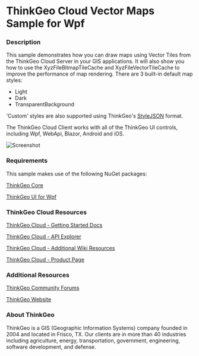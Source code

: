 ﻿# ThinkGeo Cloud Vector Maps Sample for Wpf

### Description

This sample demonstrates how you can draw maps using Vector Tiles from the ThinkGeo Cloud Server in your GIS applications. It will also show you how to use the XyzFileBitmapTileCache and XyzFileVectorTileCache to improve the performance of map rendering. There are 3 built-in default map styles: 
- Light
- Dark
- TransparentBackground

'Custom' styles are also supported using ThinkGeo's [StyleJSON](https://wiki.thinkgeo.com/wiki/thinkgeo_stylejson) format.

The ThinkGeo Cloud Client works with all of the ThinkGeo UI controls, including Wpf, WebApi, Blazor, Android and iOS.

![Screenshot](https://gitlab.com/thinkgeo/public/thinkgeo-cloud-maps/-/tree/master/samples/wpf/ThinkGeoCloudVectorMapsSample/Screenshot.gif)

### Requirements
This sample makes use of the following NuGet packages:

[ThinkGeo Core](https://www.nuget.org/packages/ThinkGeo.Core)

[ThinkGeo UI for Wpf](https://www.nuget.org/packages/ThinkGeo.UI.Wpf)

### ThinkGeo Cloud Resources

[ThinkGeo Cloud - Getting Started Docs](https://docs.thinkgeo.com/products/cloud-maps/v12.0/quickstart/)

[ThinkGeo Cloud - API Explorer](https://cloud.thinkgeo.com/help/index.html)

[ThinkGeo Cloud - Additional Wiki Resources](https://wiki.thinkgeo.com/wiki/thinkgeo_cloud)

[ThinkGeo Cloud - Product Page](https://www.thinkgeo.com/cloud-maps)

### Additional Resources

[ThinkGeo Community Forums](http://community.thinkgeo.com/)

[ThinkGeo Website](https://www.thinkgeo.com/)

### About ThinkGeo
ThinkGeo is a GIS (Geographic Information Systems) company founded in 2004 and located in Frisco, TX. Our clients are in more than 40 industries including agriculture, energy, transportation, government, engineering, software development, and defense.